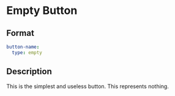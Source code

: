 # Empty Button

## Format
```yaml
button-name:
  type: empty
```

## Description
This is the simplest and useless button. This represents nothing.